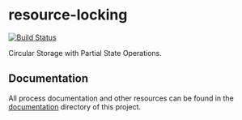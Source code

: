 # resource-locking

[![Build Status](https://circleci.com/gh/rooftopsparrow/resource-locking.png?circle-token=71f22c2839dc59a4f813f696f113efa48f1c2d9c&style=shield)](https://circleci.com/gh/rooftopsparrow/resource-locking)

Circular Storage with Partial State Operations.

## Documentation

All process documentation and other resources can be found in the [documentation](./docs) directory of this project.
